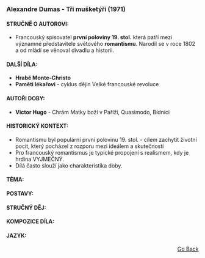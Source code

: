### Alexandre Dumas - Tři mušketýři (1971)

#### STRUČNĚ O AUTOROVI:
- Francouský spisovatel **první poloviny 19. stol.** která patří mezi významné představitele světového **romantismu**. Narodil se v roce 1802 a od mládí se věnoval divadlu a historii.

#### DALŠÍ DÍLA:
- **Hrabě Monte-Christo**
- **Paměti lékařovi** - cyklus dějin Velké francouské revoluce

#### AUTOŘI DOBY:
- **Victor Hugo** - Chrám Matky boží v Paříži, Quasimodo, Bídníci

#### HISTORICKÝ KONTEXT:
- Romantismu byl populární první polovinu 19. stol. - cílem zachytit životní pocit, který pocházel z rozporu mezi ideálem a skutečností
- Pro francouský romantismus je typické propojení s realismem, kdy je hrdina VYJMEČNÝ.
- Dílá často slouží jako charakteristika doby.

#### TÉMA:

#### POSTAVY:

#### STRUČNÝ DĚJ:

#### KOMPOZICE DÍLA:

#### JAZYK:

<p align="right">
  <a href="https://github.com/neostetic/maturita">Go Back</a>
</p>
